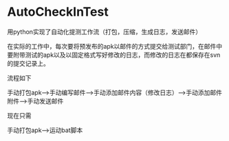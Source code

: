 # AutoCheckInTest
用python实现了自动化提测工作流（打包，压缩，生成日志，发送邮件）

在实际的工作中，每次要将预发布的apk以邮件的方式提交给测试部门，在邮件中要附带测试的apk以及以固定格式写好修改的日志，而修改的日志在都保存在svn的提交记录上。  

流程如下  

手动打包apk-->手动编写邮件-->手动添加邮件内容（修改日志）-->手动添加邮件附件-->手动发送邮件  

现在只需

手动打包apk-->运动bat脚本

